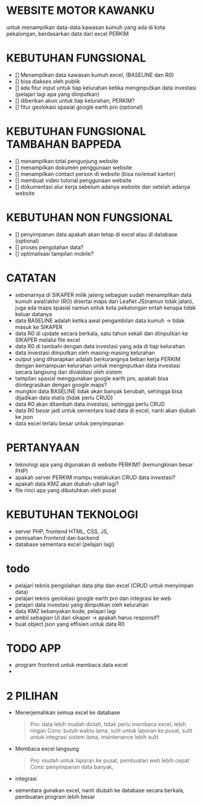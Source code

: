 # WEBSITE MOTOR KAWANKU

untuk menampilkan data-data kawasan kumuh yang ada di kota pekalongan, berdasarkan data dari excel PERKIM

# KEBUTUHAN FUNGSIONAL

- [] Menampilkan data kawasan kumuh excel, (BASELINE dan R0)
- [] bisa diakses oleh publik
- [] ada fitur input untuk tiap kelurahan ketika menginputkan data investasi (pelajari lagi apa yang diinputkan)
- [] diberikan akun untuk tiap kelurahan, PERKIM?
- [] fitur geolokasi spasial google earth pro (optional)

# KEBUTUHAN FUNGSIONAL TAMBAHAN BAPPEDA

- [] menampilkan total pengunjung website
- [] menampilkan dokumen penggunaan website
- [] menampilkan contact person di website (bisa no/email kantor)
- [] membuat video tutorial penggunaan website
- [] dokumentasi alur kerja sebelum adanya website dan setelah adanya website

# KEBUTUHAN NON FUNGSIONAL

- [] penyimpanan data apakah akan tetap di excel atau di database (optional)
- [] proses pengolahan data?
- [] optimalisasi tampilan mobile?

# CATATAN

- sebenarnya di SIKAPER milik jateng sebagian sudah menampilkan data kumuh awal/akhir (RO) disertai maps dari Leaflet JS(namun tidak jalan), juga ada maps spasial namun untuk kota pekalongan entah kenapa tidak keluar datanya
- data BASELINE adalah ketika awal pengambilan data kumuh -> tidak masuk ke SIKAPER
- data R0 di update secara berkala, satu tahun sekali dan diinputkan ke SIKAPER melalui file excel
- data R0 di tambahi dengan data investasi yang ada di tiap kelurahan
- data investasi diinputkan oleh masing-masing kelurahan
- output yang diharapkan adalah berkurangnya beban kerja PERKIM dengan kemampuan kelurahan untuk menginputkan data investasi secara langsung dan divalidasi oleh sistem
- tampilan spasial menggunakan google earth pro, apakah bisa diintegrasikan dengan google maps?
- mungkin data BASELINE tidak akan banyak berubah, sehingga bisa dijadikan data statis (tidak perlu CRUD)
- data R0 akan ditambah data investasi, sehingga perlu CRUD
- data R0 besar jadi untuk sementara load data di excel, nanti akan diubah ke json
- data excel terlalu besar untuk penyimpanan

# PERTANYAAN

- teknologi apa yang digunakan di website PERKIM? (kemungkinan besar PHP)
- apakah server PERKIM mampu melakukan CRUD data investasi?
- apakah data KMZ akan diubah-ubah lagi?
- file rinci apa yang dibutuhkan oleh pusat

# KEBUTUHAN TEKNOLOGI

- server PHP, frontend HTML, CSS, JS,
- pemisahan frontend dan backend
- database sementara excel (pelajari lagi)

# todo

- pelajari teknis pengolahan data php dan excel (CRUD untuk menyimpan data)
- pelajari teknis geolokasi google earth pro dan integrasi ke web
- pelajari data investasi yang diinputkan oleh kelurahan
- data KMZ kebanyakan kode, pelajari lagi
- ambil sebagian UI dari sikaper -> apakah harus responsif?
- buat object json yang effisien untuk data R0

# TODO APP

- program frontend untuk membaca data excel
-

# 2 PILIHAN

- Menerjemahkan semua excel ke database

  > Pro: data lebih mudah diolah, tidak perlu membaca excel, lebih ringan
  > Cons: butuh waktu lama, sulit untuk laporan ke pusat, sulit untuk integrasi sistem lama, maintenance lebih sulit

- Membaca excel langsung

  > Pro: mudah untuk laporan ke pusat, pembuatan web lebih cepat
  > Cons: penyimpanan data banyak,

- integrasi
- sementara gunakan excel, nanti diubah ke database secara berkala, pembuatan program lebih besar
